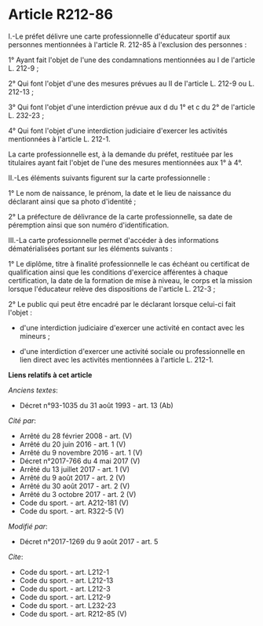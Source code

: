 # Article R212-86

I.-Le préfet délivre une carte professionnelle d'éducateur sportif aux personnes mentionnées à l'article R. 212-85 à
l'exclusion des personnes : 

1° Ayant fait l'objet de l'une des condamnations mentionnées au I de l'article L. 212-9 ; 

2° Qui font l'objet d'une des mesures prévues au II de l'article L. 212-9 ou L. 212-13 ; 

3° Qui font l'objet d'une interdiction prévue aux d du 1° et c du 2° de l'article L. 232-23 ; 

4° Qui font l'objet d'une interdiction judiciaire d'exercer les activités mentionnées à l'article L. 212-1. 

La carte professionnelle est, à la demande du préfet, restituée par les titulaires ayant fait l'objet de l'une des mesures
mentionnées aux 1° à 4°. 

II.-Les éléments suivants figurent sur la carte professionnelle : 

1° Le nom de naissance, le prénom, la date et le lieu de naissance du déclarant ainsi que sa photo d'identité ; 

2° La préfecture de délivrance de la carte professionnelle, sa date de péremption ainsi que son numéro d'identification. 

III.-La carte professionnelle permet d'accéder à des informations dématérialisées portant sur les éléments suivants : 

1° Le diplôme, titre à finalité professionnelle le cas échéant ou certificat de qualification ainsi que les conditions
d'exercice afférentes à chaque certification, la date de la formation de mise à niveau, le corps et la mission lorsque
l'éducateur relève des dispositions de l'article L. 212-3 ; 

2° Le public qui peut être encadré par le déclarant lorsque celui-ci fait l'objet :

- d'une interdiction judiciaire d'exercer une activité en contact avec les mineurs ;

- d'une interdiction d'exercer une activité sociale ou professionnelle en lien direct avec les activités mentionnées à
l'article L. 212-1.

**Liens relatifs à cet article**

_Anciens textes_:

  - Décret n°93-1035 du 31 août 1993 - art. 13 (Ab)

_Cité par_:

  - Arrêté du 28 février 2008 - art. (V)
  - Arrêté du 20 juin 2016 - art. 1 (V)
  - Arrêté du 9 novembre 2016 - art. 1 (V)
  - Décret n°2017-766 du 4 mai 2017 (V)
  - Arrêté du 13 juillet 2017 - art. 1 (V)
  - Arrêté du 9 août 2017 - art. 2 (V)
  - Arrêté du 30 août 2017 - art. 2 (V)
  - Arrêté du 3 octobre 2017 - art. 2 (V)
  - Code du sport. - art. A212-181 (V)
  - Code du sport. - art. R322-5 (V)

_Modifié par_:

  - Décret n°2017-1269 du 9 août 2017 - art. 5

_Cite_:

  - Code du sport. - art. L212-1
  - Code du sport. - art. L212-13
  - Code du sport. - art. L212-3
  - Code du sport. - art. L212-9
  - Code du sport. - art. L232-23
  - Code du sport. - art. R212-85 (V)
